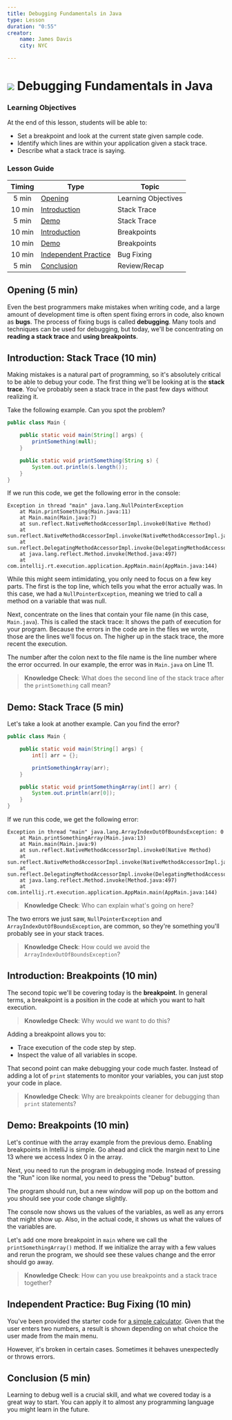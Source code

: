 ```yaml
---
title: Debugging Fundamentals in Java
type: Lesson
duration: "0:55"
creator:
    name: James Davis
    city: NYC

---
```


# ![](https://ga-dash.s3.amazonaws.com/production/assets/logo-9f88ae6c9c3871690e33280fcf557f33.png) Debugging Fundamentals in Java

### Learning Objectives
At the end of this lesson, students will be able to:
* Set a breakpoint and look at the current state given sample code.
* Identify which lines are within your application given a stack trace.
* Describe what a stack trace is saying.

### Lesson Guide

| Timing  | Type  | Topic  |
|:-:|---|---|
| 5 min  | [Opening](#opening-5-mins)  | Learning Objectives |
| 10 min  | [Introduction](#introduction-stack-trace-10-mins)  | Stack Trace |
| 5 min  | [Demo](#demo-stack-trace-5-mins)  | Stack Trace |
| 10 min  | [Introduction](#introduction-breakpoints-10-mins)  | Breakpoints |
| 10 min  | [Demo](#demo-breakpoints-10-mins)  | Breakpoints |
| 10 min  | [Independent Practice](#independent-practice-bug-fixing-10-mins)  | Bug Fixing |
| 5 min  | [Conclusion](#conclusion-5-mins)  | Review/Recap |

## Opening (5 min)

Even the best programmers make mistakes when writing code, and a large amount of development time is often spent fixing errors in code, also known as **bugs**. The process of fixing bugs is called **debugging**. Many tools and techniques can be used for debugging, but today, we'll be concentrating on **reading a stack trace** and **using breakpoints**.

## Introduction: Stack Trace (10 min)

Making mistakes is a natural part of programming, so it's absolutely critical to be able to debug your code. The first thing we'll be looking at is the **stack trace**. You've probably seen a stack trace in the past few days without realizing it.

Take the following example. Can you spot the problem?

```java
public class Main {

    public static void main(String[] args) {
        printSomething(null);
    }

    public static void printSomething(String s) {
        System.out.println(s.length());
    }
}
```

If we run this code, we get the following error in the console:

```
Exception in thread "main" java.lang.NullPointerException
	at Main.printSomething(Main.java:11)
	at Main.main(Main.java:7)
	at sun.reflect.NativeMethodAccessorImpl.invoke0(Native Method)
	at sun.reflect.NativeMethodAccessorImpl.invoke(NativeMethodAccessorImpl.java:62)
	at sun.reflect.DelegatingMethodAccessorImpl.invoke(DelegatingMethodAccessorImpl.java:43)
	at java.lang.reflect.Method.invoke(Method.java:497)
	at com.intellij.rt.execution.application.AppMain.main(AppMain.java:144)
```

While this might seem intimidating, you only need to focus on a few key parts. The first is the top line, which tells you what the error actually was. In this case, we had a `NullPointerException`, meaning we tried to call a method on a variable that was null.

Next, concentrate on the lines that contain your file name (in this case, `Main.java`). This is called the stack trace: It shows the path of execution for your program. Because the errors in the code are in the files we wrote, those are the lines we'll focus on. The higher up in the stack trace, the more recent the execution.

The number after the colon next to the file name is the line number where the error occurred. In our example, the error was in `Main.java` on Line 11.

> **Knowledge Check**: What does the second line of the stack trace after the `printSomething` call mean?

## Demo: Stack Trace (5 min)

Let's take a look at another example. Can you find the error?

```java
public class Main {

    public static void main(String[] args) {
        int[] arr = {};

        printSomethingArray(arr);
    }

    public static void printSomethingArray(int[] arr) {
        System.out.println(arr[0]);
    }
}
```

If we run this code, we get the following error:

```
Exception in thread "main" java.lang.ArrayIndexOutOfBoundsException: 0
	at Main.printSomethingArray(Main.java:13)
	at Main.main(Main.java:9)
	at sun.reflect.NativeMethodAccessorImpl.invoke0(Native Method)
	at sun.reflect.NativeMethodAccessorImpl.invoke(NativeMethodAccessorImpl.java:62)
	at sun.reflect.DelegatingMethodAccessorImpl.invoke(DelegatingMethodAccessorImpl.java:43)
	at java.lang.reflect.Method.invoke(Method.java:497)
	at com.intellij.rt.execution.application.AppMain.main(AppMain.java:144)
```

> **Knowledge Check**: Who can explain what's going on here?

The two errors we just saw, `NullPointerException` and `ArrayIndexOutOfBoundsException`, are common, so they're something you'll probably see in your stack traces.

> **Knowledge Check**: How could we avoid the `ArrayIndexOutOfBoundsException`?

## Introduction: Breakpoints (10 min)

The second topic we'll be covering today is the **breakpoint**. In general terms, a breakpoint is a position in the code at which you want to halt execution.

> **Knowledge Check**: Why would we want to do this?

Adding a breakpoint allows you to:
- Trace execution of the code step by step.
- Inspect the value of all variables in scope.

That second point can make debugging your code much faster. Instead of adding a lot of `print` statements to monitor your variables, you can just stop your code in place.

> **Knowledge Check**: Why are breakpoints cleaner for debugging than `print` statements?

## Demo: Breakpoints (10 min)

Let's continue with the array example from the previous demo. Enabling breakpoints in IntelliJ is simple. Go ahead and click the margin next to Line 13 where we access Index 0 in the array.

Next, you need to run the program in debugging mode. Instead of pressing the "Run" icon like normal, you need to press the "Debug" button.

The program should run, but a new window will pop up on the bottom and you should see your code change slightly.

The console now shows us the values of the variables, as well as any errors that might show up. Also, in the actual code, it shows us what the values of the variables are.

Let's add one more breakpoint in `main` where we call the `printSomethingArray()` method. If we initialize the array with a few values and rerun the program, we should see these values change and the error should go away.

> **Knowledge Check**: How can you use breakpoints and a stack trace together?

## Independent Practice: Bug Fixing (10 min)

You've been provided the starter code for [a simple calculator](./starter-code). Given that the user enters two numbers, a result is shown depending on what choice the user made from the main menu.

However, it's broken in certain cases. Sometimes it behaves unexpectedly or throws errors.

## Conclusion (5 min)

Learning to debug well is a crucial skill, and what we covered today is a great way to start. You can apply it to almost any programming language you might learn in the future.
